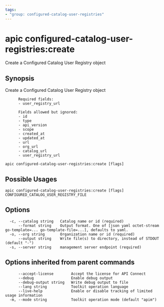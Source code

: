 ```yaml
---
tags:
- "group: configured-catalog-user-registries"
---
```

# apic configured-catalog-user-registries:create

Create a Configured Catalog User Registry object

## Synopsis

Create a Configured Catalog User Registry object
          
          Required fields:
          - user_registry_url
          
          Fields allowed but ignored:
          - id
          - type
          - api_version
          - scope
          - created_at
          - updated_at
          - url
          - org_url
          - catalog_url
          - user_registry_url

```
apic configured-catalog-user-registries:create [flags]
```

## Possible Usages

```
apic configured-catalog-user-registries:create [flags] CONFIGURED_CATALOG_USER_REGISTRY_FILE
```

## Options

```
  -c, --catalog string   Catalog name or id (required)
      --format string    Output format. One of [json yaml octet-stream go-template=... go-template-file=...], defaults to yaml.
  -o, --org string       Organization name or id (required)
      --output string    Write file(s) to directory, instead of STDOUT (default "-")
  -s, --server string    management server endpoint (required)
```

## Options inherited from parent commands

```
      --accept-license        Accept the license for API Connect
      --debug                 Enable debug output
      --debug-output string   Write debug output to file
      --lang string           Toolkit operation language
      --live-help             Enable or disable tracking of limited usage information
  -m, --mode string           Toolkit operation mode (default "apim")
```
